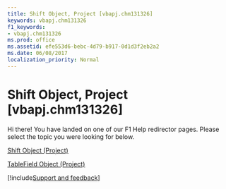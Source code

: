 ```yaml
---
title: Shift Object, Project [vbapj.chm131326]
keywords: vbapj.chm131326
f1_keywords:
- vbapj.chm131326
ms.prod: office
ms.assetid: efe553d6-bebc-4d79-b917-0d1d3f2eb2a2
ms.date: 06/08/2017
localization_priority: Normal
---
```



# Shift Object, Project [vbapj.chm131326]

Hi there! You have landed on one of our F1 Help redirector pages. Please select the topic you were looking for below.

[Shift Object (Project)](http://msdn.microsoft.com/library/bf224646-d1c6-bc4a-1cce-a08b2f4e417d%28Office.15%29.aspx)

[TableField Object (Project)](http://msdn.microsoft.com/library/7f749404-0723-7a17-b83f-f43725c45fc5%28Office.15%29.aspx)

[!include[Support and feedback](~/includes/feedback-boilerplate.md)]